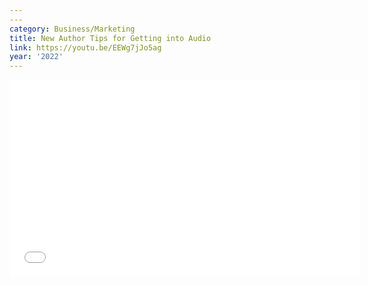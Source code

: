 ```yaml
---
---
category: Business/Marketing
title: New Author Tips for Getting into Audio
link: https://youtu.be/EEWg7jJo5ag
year: '2022'
---
```

<iframe width="560" height="315" src="{{ page.link }}" frameborder="0" allowfullscreen></iframe>
